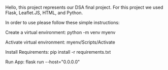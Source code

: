 Hello, this project represents our DSA final project. For this project we used Flask, Leaflet.JS, HTML, and Python.

In order to use please follow these simple instructions:

Create a virtual environment: python -m venv myenv

Activate virtual environment: myenv/Scripts/Activate

Install Requirements: pip install -r requirements.txt

Run App: flask run --host="0.0.0.0"
